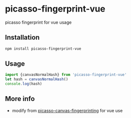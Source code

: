 # picasso-fingerprint-vue
picasso fingerprint for vue usage

## Installation
```bash
npm install picasso-fingerprint-vue
```

## Usage
```javascript
import {canvasNormalHash} from 'picasso-fingerprint-vue'
let hash = canvasNormalHash()
console.log(hash)
```

## More info
* modify from [picasso-canvas-fingerprinting](https://www.npmjs.com/package/picasso-canvas-fingerprinting) for vue use